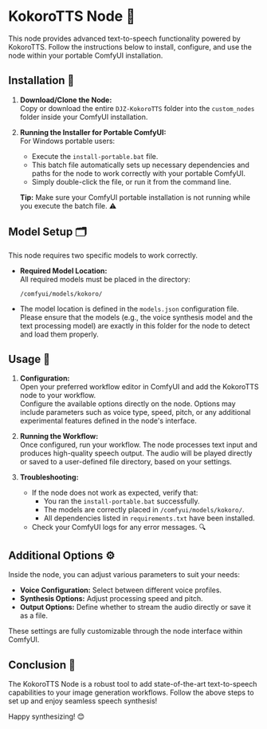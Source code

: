 # KokoroTTS Node 🚀

This node provides advanced text-to-speech functionality powered by KokoroTTS. Follow the instructions below to install, configure, and use the node within your portable ComfyUI installation.

## Installation 🔧

1. **Download/Clone the Node:**  
   Copy or download the entire `DJZ-KokoroTTS` folder into the `custom_nodes` folder inside your ComfyUI installation.

2. **Running the Installer for Portable ComfyUI:**  
   For Windows portable users:  
   - Execute the `install-portable.bat` file.
   - This batch file automatically sets up necessary dependencies and paths for the node to work correctly with your portable ComfyUI.
   - Simply double-click the file, or run it from the command line.  
     
   **Tip:** Make sure your ComfyUI portable installation is not running while you execute the batch file. ⚠️

## Model Setup 🗂️

This node requires two specific models to work correctly.

- **Required Model Location:**  
  All required models must be placed in the directory:  
  ```
  /comfyui/models/kokoro/
  ```
- The model location is defined in the `models.json` configuration file. Please ensure that the models (e.g., the voice synthesis model and the text processing model) are exactly in this folder for the node to detect and load them properly.

## Usage 📖

1. **Configuration:**  
   Open your preferred workflow editor in ComfyUI and add the KokoroTTS node to your workflow.  
   Configure the available options directly on the node. Options may include parameters such as voice type, speed, pitch, or any additional experimental features defined in the node's interface.

2. **Running the Workflow:**  
   Once configured, run your workflow. The node processes text input and produces high-quality speech output. The audio will be played directly or saved to a user-defined file directory, based on your settings.

3. **Troubleshooting:**  
   - If the node does not work as expected, verify that:
     - You ran the `install-portable.bat` successfully.
     - The models are correctly placed in `/comfyui/models/kokoro/`.
     - All dependencies listed in `requirements.txt` have been installed.
   - Check your ComfyUI logs for any error messages. 🔍

## Additional Options ⚙️

Inside the node, you can adjust various parameters to suit your needs:
- **Voice Configuration:** Select between different voice profiles.
- **Synthesis Options:** Adjust processing speed and pitch.
- **Output Options:** Define whether to stream the audio directly or save it as a file.

These settings are fully customizable through the node interface within ComfyUI.

## Conclusion 🎉

The KokoroTTS Node is a robust tool to add state-of-the-art text-to-speech capabilities to your image generation workflows. Follow the above steps to set up and enjoy seamless speech synthesis!

Happy synthesizing! 😊
